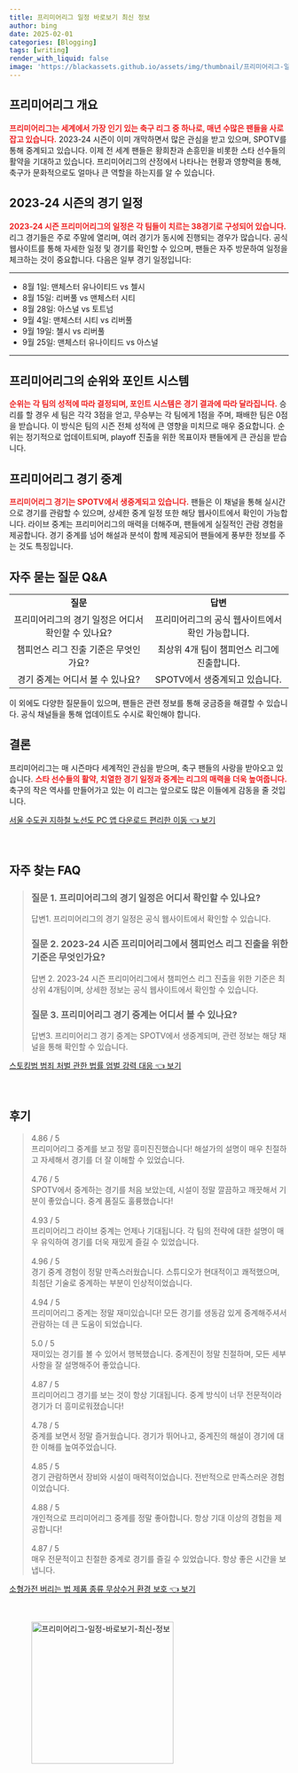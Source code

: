 ```yaml
---
title: 프리미어리그 일정 바로보기 최신 정보
author: bing
date: 2025-02-01
categories: [Blogging]
tags: [writing]
render_with_liquid: false
image: 'https://blackassets.github.io/assets/img/thumbnail/프리미어리그-일정-바로보기-최신-정보.webp'
---
```



<h2 id='프리미어리그 개요'>프리미어리그 개요</h2>

<p><b><span style="color: #ee2323;">프리미어리그는 세계에서 가장 인기 있는 축구 리그 중 하나로, 매년 수많은 팬들을 사로잡고 있습니다.</span></b> 2023-24 시즌이 이미 개막하면서 많은 관심을 받고 있으며, SPOTV를 통해 중계되고 있습니다. 이제 전 세계 팬들은 황희찬과 손흥민을 비롯한 스타 선수들의 활약을 기대하고 있습니다. 프리미어리그의 산정에서 나타나는 현황과 영향력을 통해, 축구가 문화적으로도 얼마나 큰 역할을 하는지를 알 수 있습니다.</p>

<h2 id='2023-24 시즌의 경기 일정'>2023-24 시즌의 경기 일정</h2>

<p><b><span style="color: #ee2323;">2023-24 시즌 프리미어리그의 일정은 각 팀들이 치르는 38경기로 구성되어 있습니다.</span></b> 리그 경기들은 주로 주말에 열리며, 여러 경기가 동시에 진행되는 경우가 많습니다. 공식 웹사이트를 통해 자세한 일정 및 경기를 확인할 수 있으며, 팬들은 자주 방문하여 일정을 체크하는 것이 중요합니다. 다음은 일부 경기 일정입니다:</p>

<hr />

<ul>
    <li>8월 1일: 맨체스터 유나이티드 vs 첼시</li>
    <li>8월 15일: 리버풀 vs 맨체스터 시티</li>
    <li>8월 28일: 아스널 vs 토트넘</li>
    <li>9월 4일: 맨체스터 시티 vs 리버풀</li>
    <li>9월 19일: 첼시 vs 리버풀</li>
    <li>9월 25일: 맨체스터 유나이티드 vs 아스널</li>
</ul>

<hr />

<h2 id='프리미어리그의 순위와 포인트 시스템'>프리미어리그의 순위와 포인트 시스템</h2>

<p><b><span style="color: #ee2323;">순위는 각 팀의 성적에 따라 결정되며, 포인트 시스템은 경기 결과에 따라 달라집니다.</span></b> 승리를 할 경우 세 팀은 각각 3점을 얻고, 무승부는 각 팀에게 1점을 주며, 패배한 팀은 0점을 받습니다. 이 방식은 팀의 시즌 전체 성적에 큰 영향을 미치므로 매우 중요합니다. 순위는 정기적으로 업데이트되며, playoff 진출을 위한 목표이자 팬들에게 큰 관심을 받습니다.</p>

<h2 id='프리미어리그 경기 중계'>프리미어리그 경기 중계</h2>

<p><b><span style="color: #ee2323;">프리미어리그 경기는 SPOTV에서 생중계되고 있습니다.</span></b> 팬들은 이 채널을 통해 실시간으로 경기를 관람할 수 있으며, 상세한 중계 일정 또한 해당 웹사이트에서 확인이 가능합니다. 라이브 중계는 프리미어리그의 매력을 더해주며, 팬들에게 실질적인 관람 경험을 제공합니다. 경기 중계를 넘어 해설과 분석이 함께 제공되어 팬들에게 풍부한 정보를 주는 것도 특징입니다.</p>

<h2 id='FAQ'>자주 묻는 질문 Q&A</h2>

<table>
    <tr>
        <td style="text-align: center; height: 17px;"><b>질문</b></td>
        <td style="text-align: center; height: 17px;"><b>답변</b></td>
    </tr>
    <tr>
        <td style="text-align: center; height: 17px;">프리미어리그의 경기 일정은 어디서 확인할 수 있나요?</td>
        <td style="text-align: center; height: 17px;">프리미어리그의 공식 웹사이트에서 확인 가능합니다.</td>
    </tr>
    <tr>
        <td style="text-align: center; height: 17px;">챔피언스 리그 진출 기준은 무엇인가요?</td>
        <td style="text-align: center; height: 17px;">최상위 4개 팀이 챔피언스 리그에 진출합니다.</td>
    </tr>
    <tr>
        <td style="text-align: center; height: 17px;">경기 중계는 어디서 볼 수 있나요?</td>
        <td style="text-align: center; height: 17px;">SPOTV에서 생중계되고 있습니다.</td>
    </tr>
</table>

<p>이 외에도 다양한 질문들이 있으며, 팬들은 관련 정보를 통해 궁금증을 해결할 수 있습니다. 공식 채널들을 통해 업데이트도 수시로 확인해야 합니다.</p>

<h2 id='결론'>결론</h2>

<p>프리미어리그는 매 시즌마다 세계적인 관심을 받으며, 축구 팬들의 사랑을 받아오고 있습니다. <b><span style="color: #ee2323;">스타 선수들의 활약, 치열한 경기 일정과 중계는 리그의 매력을 더욱 높여줍니다.</span></b> 축구의 작은 역사를 만들어가고 있는 이 리그는 앞으로도 많은 이들에게 감동을 줄 것입니다.</p>


<p><a class="click-button" title="서울 수도권 지하철 노선도 PC 앱 다운로드 편리한 이동" href="https://blackassets.github.io/posts/%EC%84%9C%EC%9A%B8-%EC%88%98%EB%8F%84%EA%B6%8C-%EC%A7%80%ED%95%98%EC%B2%A0-%EB%85%B8%EC%84%A0%EB%8F%84-PC-%EC%95%B1-%EB%8B%A4%EC%9A%B4%EB%A1%9C%EB%93%9C-%ED%8E%B8%EB%A6%AC%ED%95%9C-%EC%9D%B4%EB%8F%99/" rel="dofollow">서울 수도권 지하철 노선도 PC 앱 다운로드 편리한 이동 👈 보기</a></p><br>
<h2 id='자주_찾는_FAQ'>자주 찾는 FAQ</h2>
<div itemscope="" itemtype="https://schema.org/FAQPage"> 
<blockquote> 
<div itemscope="" itemprop="mainEntity" itemtype="https://schema.org/Question"> 
<h3 itemprop="name">질문 1. 프리미어리그의 경기 일정은 어디서 확인할 수 있나요?</h3> 
<div itemscope="" itemprop="acceptedAnswer" itemtype="https://schema.org/Answer"> 
<span itemprop="text"> 
<p>답변1. 프리미어리그의 경기 일정은 공식 웹사이트에서 확인할 수 있습니다.</p> 
</span> 
</div> 
</div> 
<div itemscope="" itemprop="mainEntity" itemtype="https://schema.org/Question"> 
<h3 itemprop="name">질문 2. 2023-24 시즌 프리미어리그에서 챔피언스 리그 진출을 위한 기준은 무엇인가요?</h3> 
<div itemscope="" itemprop="acceptedAnswer" itemtype="https://schema.org/Answer"> 
<span itemprop="text"> 
<p>답변 2. 2023-24 시즌 프리미어리그에서 챔피언스 리그 진출을 위한 기준은 최상위 4개팀이며, 상세한 정보는 공식 웹사이트에서 확인할 수 있습니다.</p> 
</span> 
</div> 
</div> 
<div itemscope="" itemprop="mainEntity" itemtype="https://schema.org/Question"> 
<h3 itemprop="name">질문 3. 프리미어리그 경기 중계는 어디서 볼 수 있나요?</h3> 
<div itemscope="" itemprop="acceptedAnswer" itemtype="https://schema.org/Answer"> 
<span itemprop="text"> 
<p>답변3. 프리미어리그 경기 중계는 SPOTV에서 생중계되며, 관련 정보는 해당 채널을 통해 확인할 수 있습니다.</p> 
</span> 
</div> 
</div> 
</blockquote> 
</div>
<p><a class="click-button" title="스토킹범 범죄 처벌 관한 법률 엄벌 강력 대응" href="https://blackassets.github.io/posts/%EC%8A%A4%ED%86%A0%ED%82%B9%EB%B2%94-%EB%B2%94%EC%A3%84-%EC%B2%98%EB%B2%8C-%EA%B4%80%ED%95%9C-%EB%B2%95%EB%A5%A0-%EC%97%84%EB%B2%8C-%EA%B0%95%EB%A0%A5-%EB%8C%80%EC%9D%91/" rel="dofollow">스토킹범 범죄 처벌 관한 법률 엄벌 강력 대응 👈 보기</a></p><br>
<h2 id='후기'>후기</h2>
<div itemscope itemtype="https://schema.org/Product">
  <blockquote>
  <div itemprop="review" itemscope itemtype="https://schema.org/Review">
      <div itemprop="reviewRating" itemscope itemtype="https://schema.org/Rating"> <span itemprop="ratingValue">4.86</span> / <span itemprop="bestRating">5</span> </div>
      <span itemprop="reviewBody">프리미어리그 중계를 보고 정말 흥미진진했습니다! 해설가의 설명이 매우 친절하고 자세해서 경기를 더 잘 이해할 수 있었습니다.</span>
  </div>
  <br>
  <div itemprop="review" itemscope itemtype="https://schema.org/Review">
      <div itemprop="reviewRating" itemscope itemtype="https://schema.org/Rating"> <span itemprop="ratingValue">4.76</span> / <span itemprop="bestRating">5</span> </div>
      <span itemprop="reviewBody">SPOTV에서 중계하는 경기를 처음 보았는데, 시설이 정말 깔끔하고 깨끗해서 기분이 좋았습니다. 중계 품질도 훌륭했습니다!</span>
  </div>
  <br>
  <div itemprop="review" itemscope itemtype="https://schema.org/Review">
      <div itemprop="reviewRating" itemscope itemtype="https://schema.org/Rating"> <span itemprop="ratingValue">4.93</span> / <span itemprop="bestRating">5</span> </div>
      <span itemprop="reviewBody">프리미어리그 라이브 중계는 언제나 기대됩니다. 각 팀의 전략에 대한 설명이 매우 유익하여 경기를 더욱 재밌게 즐길 수 있었습니다.</span>
  </div>
  <br>
  <div itemprop="review" itemscope itemtype="https://schema.org/Review">
      <div itemprop="reviewRating" itemscope itemtype="https://schema.org/Rating"> <span itemprop="ratingValue">4.96</span> / <span itemprop="bestRating">5</span> </div>
      <span itemprop="reviewBody">경기 중계 경험이 정말 만족스러웠습니다. 스튜디오가 현대적이고 쾌적했으며, 최첨단 기술로 중계하는 부분이 인상적이었습니다.</span>
  </div>
  <br>
  <div itemprop="review" itemscope itemtype="https://schema.org/Review">
      <div itemprop="reviewRating" itemscope itemtype="https://schema.org/Rating"> <span itemprop="ratingValue">4.94</span> / <span itemprop="bestRating">5</span> </div>
      <span itemprop="reviewBody">프리미어리그 중계는 정말 재미있습니다! 모든 경기를 생동감 있게 중계해주셔서 관람하는 데 큰 도움이 되었습니다.</span>
  </div>
  <br>
  <div itemprop="review" itemscope itemtype="https://schema.org/Review">
      <div itemprop="reviewRating" itemscope itemtype="https://schema.org/Rating"> <span itemprop="ratingValue">5.0</span> / <span itemprop="bestRating">5</span> </div>
      <span itemprop="reviewBody">재미있는 경기를 볼 수 있어서 행복했습니다. 중계진이 정말 친절하며, 모든 세부사항을 잘 설명해주어 좋았습니다.</span>
  </div>
  <br>
  <div itemprop="review" itemscope itemtype="https://schema.org/Review">
      <div itemprop="reviewRating" itemscope itemtype="https://schema.org/Rating"> <span itemprop="ratingValue">4.87</span> / <span itemprop="bestRating">5</span> </div>
      <span itemprop="reviewBody">프리미어리그 경기를 보는 것이 항상 기대됩니다. 중계 방식이 너무 전문적이라 경기가 더 흥미로워졌습니다!</span>
  </div>
  <br>
  <div itemprop="review" itemscope itemtype="https://schema.org/Review">
      <div itemprop="reviewRating" itemscope itemtype="https://schema.org/Rating"> <span itemprop="ratingValue">4.78</span> / <span itemprop="bestRating">5</span> </div>
      <span itemprop="reviewBody">중계를 보면서 정말 즐거웠습니다. 경기가 뛰어나고, 중계진의 해설이 경기에 대한 이해를 높여주었습니다.</span>
  </div>
  <br>
  <div itemprop="review" itemscope itemtype="https://schema.org/Review">
      <div itemprop="reviewRating" itemscope itemtype="https://schema.org/Rating"> <span itemprop="ratingValue">4.85</span> / <span itemprop="bestRating">5</span> </div>
      <span itemprop="reviewBody">경기 관람하면서 장비와 시설이 매력적이었습니다. 전반적으로 만족스러운 경험이었습니다.</span>
  </div>
  <br>
  <div itemprop="review" itemscope itemtype="https://schema.org/Review">
      <div itemprop="reviewRating" itemscope itemtype="https://schema.org/Rating"> <span itemprop="ratingValue">4.88</span> / <span itemprop="bestRating">5</span> </div>
      <span itemprop="reviewBody">개인적으로 프리미어리그 중계를 정말 좋아합니다. 항상 기대 이상의 경험을 제공합니다!</span>
  </div>
  <br>
  <div itemprop="review" itemscope itemtype="https://schema.org/Review">
      <div itemprop="reviewRating" itemscope itemtype="https://schema.org/Rating"> <span itemprop="ratingValue">4.87</span> / <span itemprop="bestRating">5</span> </div>
      <span itemprop="reviewBody">매우 전문적이고 친절한 중계로 경기를 즐길 수 있었습니다. 항상 좋은 시간을 보냅니다.</span>
  </div>
  </blockquote>
</div>
<p><a class="click-button" title="소형가전 버리는 법 제품 종류 무상수거 환경 보호" href="https://blackassets.github.io/posts/%EC%86%8C%ED%98%95%EA%B0%80%EC%A0%84-%EB%B2%84%EB%A6%AC%EB%8A%94-%EB%B2%95-%EC%A0%9C%ED%92%88-%EC%A2%85%EB%A5%98-%EB%AC%B4%EC%83%81%EC%88%98%EA%B1%B0-%ED%99%98%EA%B2%BD-%EB%B3%B4%ED%98%B8/" rel="dofollow">소형가전 버리는 법 제품 종류 무상수거 환경 보호 👈 보기</a></p><br>
<figure class="image"><img src="https://blackassets.github.io/assets/img/thumbnail/프리미어리그-일정-바로보기-최신-정보.webp" alt="프리미어리그-일정-바로보기-최신-정보" width="256" height="256"></figure>